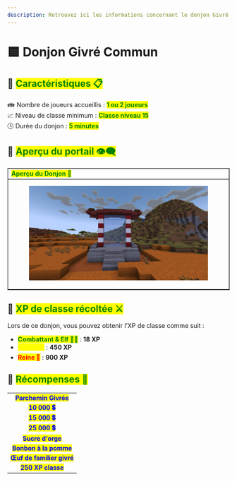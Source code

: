```yaml
---
description: Retrouvez ici les informations concernant le donjon Givré Commun
---
```


# 🟦 Donjon Givré Commun

## 💠 <mark style="color:green;"> Caractéristiques 📋</mark>

👪 Nombre de joueurs accueillis : <mark style="color:green;">**1 ou 2 joueurs**</mark>  
📈 Niveau de classe minimum : <mark style="color:green;">**Classe niveau 15**</mark>  
🕓 Durée du donjon : <mark style="color:green;">**5 minutes**</mark>  

## 💠 <mark style="color:green;"> Aperçu du portail 👁‍🗨</mark>

<table border="1" cellspacing="0" cellpadding="6">
  <tr>
    <td><mark style="color:green;"><strong>Aperçu du Donjon 📸</strong></mark></td>
  </tr>
  <tr>
    <td><figure><img src="../../.gitbook/assets/Les_Donjons/Portail/Event/Givre15.png" alt=""></figure></td>
  </tr>
</table>

## 💠 <mark style="color:green;"> XP de classe récoltée ⚔️</mark>

Lors de ce donjon, vous pouvez obtenir l’XP de classe comme suit :  

* <mark style="color:green;"><strong>Combattant & Elf 🧟‍♂️</strong></mark> : **18 XP**  
* <mark style="color:yellow;"><strong>Golem 👽</strong></mark> : **450 XP**  
* <mark style="color:red;"><strong>Reine 🐉</strong></mark> : **900 XP**

## 💠 <mark style="color:green;">Récompenses 🎁</mark>

|                                                                           |
|:-------------------------------------------------------------------------:|
| <mark style="color:blue;"><strong>Parchemin Givrée</strong></mark>           |
| <mark style="color:blue;"><strong>10 000 💲</strong></mark>                |
| <mark style="color:blue;"><strong>15 000 💲</strong></mark>                |
| <mark style="color:blue;"><strong>25 000 💲</strong></mark>                |
| <mark style="color:blue;"><strong>Sucre d'orge</strong></mark>        |
| <mark style="color:blue;"><strong>Bonbon à la pomme</strong></mark> |
| <mark style="color:blue;"><strong>Œuf de familier givré</strong></mark>    |
| <mark style="color:blue;"><strong>250 XP classe</strong></mark>        |
